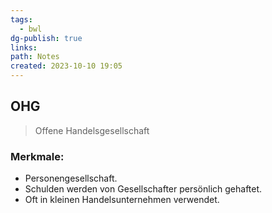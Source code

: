 ```yaml
---
tags:
  - bwl
dg-publish: true
links: 
path: Notes
created: 2023-10-10 19:05
---
```

## OHG 
> Offene Handelsgesellschaft

### Merkmale:
- Personengesellschaft.
- Schulden werden von Gesellschafter persönlich gehaftet.
- Oft in kleinen Handelsunternehmen verwendet.
